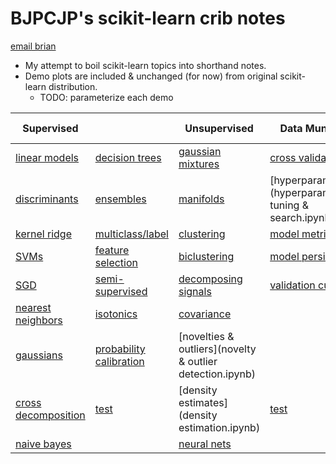 # BJPCJP's scikit-learn crib notes

[email brian](mailto:bjpcjp@gmail.com)

* My attempt to boil scikit-learn topics into shorthand notes.
* Demo plots are included & unchanged (for now) from original scikit-learn distribution.
   * TODO: parameterize each demo

|Supervised||Unsupervised|Data Munging|Data Transforms|Dataset Ops|
|----------|------------|------------|------------|---------------|-----------|
|[linear models](linear-models.ipynb)  |[decision trees](decision-trees.ipynb)  |[gaussian mixtures](gaussian-mixture-models-GMMs.ipynb)    |[cross validation](cross-validation.ipynb)    |[combining estimators](combining-estimators.ipynb)       |[dataset loaders](dataset-loaders.ipynb)   |
|[discriminants](discriminant-analysis.ipynb)  |[ensembles](ensemble-methods.ipynb)  |[manifolds](manifolds.ipynb)    |[hyperparameters](hyperparameter tuning & search.ipynb)    |[feature extraction](feature-extraction.ipynb)       |[]()   |
|[kernel ridge](kernel-ridge-regression.ipynb)  |[multiclass/label](multiclass-multilabel.ipynb)  |[clustering](clustering.ipynb)    |[model metrics](model-evaluation.ipynb)    |[data prep](data-prep.ipynb)      |[]()   |
|[SVMs](support-vector-machines.ipynb)  |[feature selection](feature-selection.ipynb)       |[biclustering](biclustering.ipynb)    |[model persistence](model-persistence.ipynb)    |[dimensionality reduction](unsupervised-dimensionality-reduction.ipynb)       |[]()   |
|[SGD](stochastic-gradient-descent-SGD.ipynb)  |[semi-supervised](semi-supervised.ipynb)|[decomposing signals](decomposing-signals.ipynb)  |[validation curves](validation-curves.ipynb)    |[random projections](random-projections.ipynb)    |[]()   |
|[nearest neighbors](nearest-neighbors.ipynb)  |[isotonics](isotonic-regression.ipynb)  |[covariance](covariance.ipynb)    |[]()    |[kernel approximation](kernel-approximation.ipynb)       |[]()   |
|[gaussians](gaussians.ipynb)  |[probability calibration](probability-calibration.ipynb)  |[novelties & outliers](novelty & outlier detection.ipynb)    |[]()    |[pairwise metrics](pairwise-metrics.ipynb)       |[]()   |
|[cross decomposition](cross-decomposition.ipynb)       |[test]()       |[density estimates](density estimation.ipynb)       |[test]()       |[transform prediction targets](transforming-prediction-target.ipynb)       |[test]()       |
|[naive bayes](naive-bayes.ipynb)       |[]()       |[neural nets](neural-nets.ipynb)       |[]()       |[]()       |[]()       |
